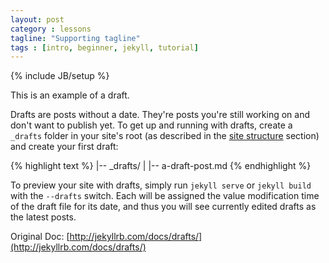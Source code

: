 ```yaml
---
layout: post
category : lessons
tagline: "Supporting tagline"
tags : [intro, beginner, jekyll, tutorial]
---
```

{% include JB/setup %}


This is an example of a draft.

Drafts are posts without a date. They're posts you're still working on and
don't want to publish yet. To get up and running with drafts, create a
`_drafts` folder in your site's root (as described in the [site structure](/docs/structure/) section) and create your
first draft:

{% highlight text %}
|-- _drafts/
|   |-- a-draft-post.md
{% endhighlight %}

To preview your site with drafts, simply run `jekyll serve` or `jekyll build`
with the `--drafts` switch. Each will be assigned the value modification time
of the draft file for its date, and thus you will see currently edited drafts
as the latest posts.

Original Doc: [http://jekyllrb.com/docs/drafts/](http://jekyllrb.com/docs/drafts/)
